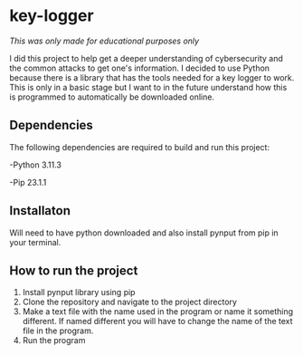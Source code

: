 # key-logger
*This was only made for educational purposes only*

I did this project to help get a deeper understanding of cybersecurity and the common attacks to get one's information. I decided to use Python because there is a library that has the tools needed for a key logger to work. This is only in a basic stage but I want to in the future understand how this is programmed to automatically be downloaded online. 

## Dependencies
The following dependencies are required to build and run this project:

 -Python 3.11.3
 
 -Pip 23.1.1
  
## Installaton
Will need to have python downloaded and also install pynput from pip in your terminal.
 
## How to run the project
  1. Install pynput library using pip
  2. Clone the repository and navigate to the project directory
  3. Make a text file with the name used in the program or name it something different. If named different you will have to change the name of the text file in the program.
  4. Run the program
